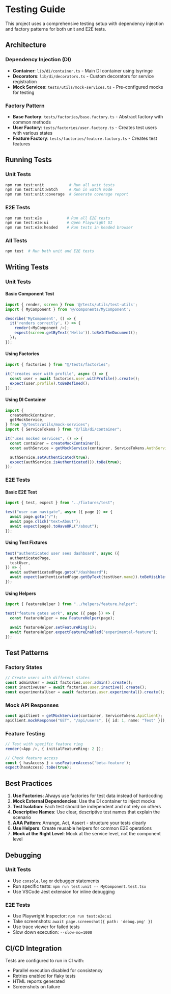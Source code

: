 # Testing Guide

This project uses a comprehensive testing setup with dependency injection and factory patterns for both unit and E2E tests.

## Architecture

### Dependency Injection (DI)

- **Container**: `lib/di/container.ts` - Main DI container using tsyringe
- **Decorators**: `lib/di/decorators.ts` - Custom decorators for service registration
- **Mock Services**: `tests/utils/mock-services.ts` - Pre-configured mocks for testing

### Factory Pattern

- **Base Factory**: `tests/factories/base.factory.ts` - Abstract factory with common methods
- **User Factory**: `tests/factories/user.factory.ts` - Creates test users with various states
- **Feature Factory**: `tests/factories/feature.factory.ts` - Creates test features

## Running Tests

### Unit Tests

```bash
npm run test:unit           # Run all unit tests
npm run test:unit:watch     # Run in watch mode
npm run test:unit:coverage  # Generate coverage report
```

### E2E Tests

```bash
npm run test:e2e           # Run all E2E tests
npm run test:e2e:ui        # Open Playwright UI
npm run test:e2e:headed    # Run tests in headed browser
```

### All Tests

```bash
npm test  # Run both unit and E2E tests
```

## Writing Tests

### Unit Tests

#### Basic Component Test

```typescript
import { render, screen } from '@/tests/utils/test-utils';
import { MyComponent } from '@/components/MyComponent';

describe('MyComponent', () => {
  it('renders correctly', () => {
    render(<MyComponent />);
    expect(screen.getByText('Hello')).toBeInTheDocument();
  });
});
```

#### Using Factories

```typescript
import { factories } from "@/tests/factories";

it("creates user with profile", async () => {
  const user = await factories.user.withProfile().create();
  expect(user.profile).toBeDefined();
});
```

#### Using DI Container

```typescript
import {
  createMockContainer,
  getMockService,
} from "@/tests/utils/mock-services";
import { ServiceTokens } from "@/lib/di/container";

it("uses mocked services", () => {
  const container = createMockContainer();
  const authService = getMockService(container, ServiceTokens.AuthService);

  authService.setAuthenticated(true);
  expect(authService.isAuthenticated()).toBe(true);
});
```

### E2E Tests

#### Basic E2E Test

```typescript
import { test, expect } from "../fixtures/test";

test("user can navigate", async ({ page }) => {
  await page.goto("/");
  await page.click("text=About");
  await expect(page).toHaveURL("/about");
});
```

#### Using Test Fixtures

```typescript
test("authenticated user sees dashboard", async ({
  authenticatedPage,
  testUser,
}) => {
  await authenticatedPage.goto("/dashboard");
  await expect(authenticatedPage.getByText(testUser.name)).toBeVisible();
});
```

#### Using Helpers

```typescript
import { FeatureHelper } from "../helpers/feature.helper";

test("feature gates work", async ({ page }) => {
  const featureHelper = new FeatureHelper(page);

  await featureHelper.setFeatureRing(1);
  await featureHelper.expectFeatureEnabled("experimental-feature");
});
```

## Test Patterns

### Factory States

```typescript
// Create users with different states
const adminUser = await factories.user.admin().create();
const inactiveUser = await factories.user.inactive().create();
const experimentalUser = await factories.user.experimental().create();
```

### Mock API Responses

```typescript
const apiClient = getMockService(container, ServiceTokens.ApiClient);
apiClient.mockResponse("GET", "/api/users", [{ id: 1, name: "Test" }]);
```

### Feature Testing

```typescript
// Test with specific feature ring
render(<App />, { initialFeatureRing: 2 });

// Check feature access
const { hasAccess } = useFeatureAccess('beta-feature');
expect(hasAccess).toBe(true);
```

## Best Practices

1. **Use Factories**: Always use factories for test data instead of hardcoding
2. **Mock External Dependencies**: Use the DI container to inject mocks
3. **Test Isolation**: Each test should be independent and not rely on others
4. **Descriptive Names**: Use clear, descriptive test names that explain the scenario
5. **AAA Pattern**: Arrange, Act, Assert - structure your tests clearly
6. **Use Helpers**: Create reusable helpers for common E2E operations
7. **Mock at the Right Level**: Mock at the service level, not the component level

## Debugging

### Unit Tests

- Use `console.log` or debugger statements
- Run specific tests: `npm run test:unit -- MyComponent.test.tsx`
- Use VSCode Jest extension for inline debugging

### E2E Tests

- Use Playwright Inspector: `npm run test:e2e:ui`
- Take screenshots: `await page.screenshot({ path: 'debug.png' })`
- Use trace viewer for failed tests
- Slow down execution: `--slow-mo=1000`

## CI/CD Integration

Tests are configured to run in CI with:

- Parallel execution disabled for consistency
- Retries enabled for flaky tests
- HTML reports generated
- Screenshots on failure
